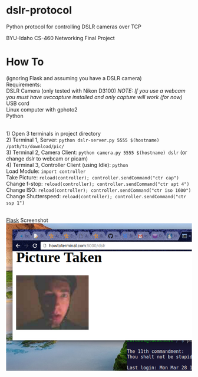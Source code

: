 dslr-protocol
=============
Python protocol for controlling DSLR cameras over TCP

BYU-Idaho CS-460 Networking Final Project </br>

How To
======
(ignoring Flask and assuming you have a DSLR camera)
<br>Requirements:
<br>DSLR Camera (only tested with Nikon D3100) *NOTE: If you use a webcam you must have uvccapture installed and only capture will work (for now)*
<br>USB cord
<br>Linux computer with gphoto2
<br>Python

<br>1) Open 3 terminals in project directory
<br>2) Terminal 1, Server: `python dslr-server.py 5555 $(hostname) /path/to/download/pic/`
<br>3) Terminal 2, Camera Client: `python camera.py 5555 $(hostname) dslr` (or change dslr to webcam or picam)
<br>4) Terminal 3, Controller Client (using Idle): `python`
<br>Load Module: `import controller`
<br>Take Picture: `reload(controller); controller.sendCommand("ctr cap")`
<br>Change f-stop: `reload(controller); controller.sendCommand("ctr apt 4")`
<br>Change ISO: `reload(controller); controller.sendCommand("ctr iso 1600")`
<br>Change Shutterspeed: `reload(controller); controller.sendCommand("ctr ssp 1")`

<br><a href="http://howtoterminal.com/cam">Flask</a> Screenshot
<br>
![Action Screenshot](/screenshot/screenshot.png?raw=true "Action Screenshot")
